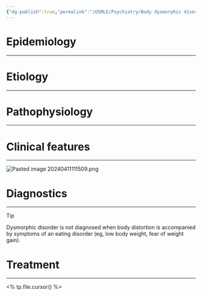 ```yaml
---
{"dg-publish":true,"permalink":"/USMLE/Psychiatry/Body dysmorphic disorder/"}
---
```


# Epidemiology
---


# Etiology
---


# Pathophysiology
---


# Clinical features
---
![Pasted image 20240411111509.png](/img/user/appendix/Pasted%20image%2020240411111509.png)

# Diagnostics
---
>[!tip] 
>Dysmorphic disorder is not diagnosed when body distortion is accompanied by symptoms of an eating disorder (eg, low body weight, fear of weight gain).

# Treatment
---
<% tp.file.cursor() %>
